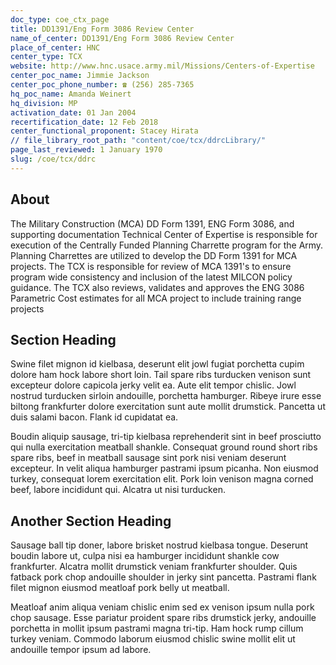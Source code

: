 ```yaml
---
doc_type: coe_ctx_page 
title: DD1391/Eng Form 3086 Review Center   
name_of_center: DD1391/Eng Form 3086 Review Center   
place_of_center: HNC
center_type: TCX
website: http://www.hnc.usace.army.mil/Missions/Centers-of-Expertise
center_poc_name: Jimmie Jackson
center_poc_phone_number: ☎ (256) 285-7365
hq_poc_name: Amanda Weinert
hq_division: MP
activation_date: 01 Jan 2004
recertification_date: 12 Feb 2018
center_functional_proponent: Stacey Hirata
// file_library_root_path: "content/coe/tcx/ddrcLibrary/" 
page_last_reviewed: 1 January 1970 
slug: /coe/tcx/ddrc
---
```


## About 

The Military Construction (MCA) DD Form 1391, ENG Form 3086, and supporting documentation Technical Center of Expertise is responsible for execution of the Centrally Funded Planning Charrette program for the Army.  Planning Charrettes are utilized to develop the DD Form 1391 for MCA projects.  The TCX is responsible for review of MCA 1391's to ensure program wide consistency and inclusion of the latest MILCON policy guidance.  The TCX also reviews, validates and approves the ENG 3086 Parametric Cost estimates for all MCA project to include training range projects 

 ## Section Heading 

 Swine filet mignon id kielbasa, deserunt elit jowl fugiat porchetta cupim dolore ham hock labore short loin. Tail spare ribs turducken venison sunt excepteur dolore capicola jerky velit ea. Aute elit tempor chislic. Jowl nostrud turducken sirloin andouille, porchetta hamburger. Ribeye irure esse biltong frankfurter dolore exercitation sunt aute mollit drumstick. Pancetta ut duis salami bacon. Flank id cupidatat ea. 

 Boudin aliquip sausage, tri-tip kielbasa reprehenderit sint in beef prosciutto qui nulla exercitation meatball shankle. Consequat ground round short ribs spare ribs, beef in meatball sausage sint pork nisi veniam deserunt excepteur. In velit aliqua hamburger pastrami ipsum picanha. Non eiusmod turkey, consequat lorem exercitation elit. Pork loin venison magna corned beef, labore incididunt qui. Alcatra ut nisi turducken. 

 ## Another Section Heading 

 Sausage ball tip doner, labore brisket nostrud kielbasa tongue. Deserunt boudin labore ut, culpa nisi ea hamburger incididunt shankle cow frankfurter. Alcatra mollit drumstick veniam frankfurter shoulder. Quis fatback pork chop andouille shoulder in jerky sint pancetta. Pastrami flank filet mignon eiusmod meatloaf pork belly ut meatball. 

 Meatloaf anim aliqua veniam chislic enim sed ex venison ipsum nulla pork chop sausage. Esse pariatur proident spare ribs drumstick jerky, andouille porchetta in mollit ipsum pastrami magna tri-tip. Ham hock rump cillum turkey veniam. Commodo laborum eiusmod chislic swine mollit elit ut andouille tempor ipsum ad labore. 

